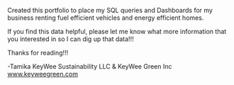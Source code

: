 Created this portfolio to place my SQL queries and Dashboards for my business renting fuel efficient vehicles and energy efficient homes.

If you find this data helpful, please let me know what more information that you interested in so I can dig up that data!!!

Thanks for reading!!!

-Tamika
KeyWee Sustainability LLC & KeyWee Green Inc
www.keyweegreen.com
